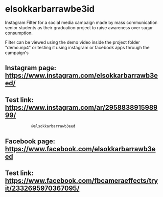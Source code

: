 # elsokkarbarrawbe3id
Instagram Filter for a social media campaign made by mass communication senior students as their graduation project to raise awareness over sugar consumption.


Filter can be viewed using the demo video inside the project folder "demo.mp4" 
or testing it using instagram or facebook apps through the campaign's 



## Instagram page: https://www.instagram.com/elsokkarbarrawb3eed/


## Test link: https://www.instagram.com/ar/295883891598999/

                @elsokkarbarrawb3eed


## Facebook page: https://www.facebook.com/elsokkarbarrawb3eed


## Test link: https://www.facebook.com/fbcameraeffects/tryit/2332695970367095/
 
